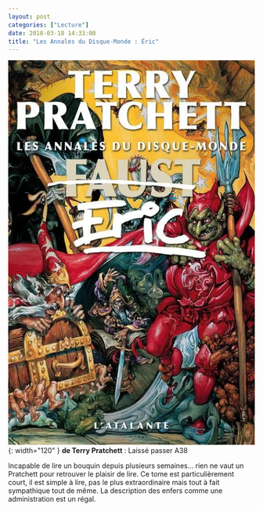 ```yaml
---
layout: post
categories: ["Lecture"]
date: 2018-03-18 14:33:00
title: "Les Annales du Disque-Monde : Éric"
---
```


![couverture](/assets/images/couv_lecture/eric.webp){: width="120" } **de Terry Pratchett** : Laissé passer A38

Incapable de lire un bouquin depuis plusieurs semaines… rien ne vaut
un Pratchett pour retrouver le plaisir de lire. Ce tome est
particulièrement court, il est simple à lire, pas le plus extraordinaire
mais tout à fait sympathique tout de même. La description des enfers
comme une administration est un régal.
